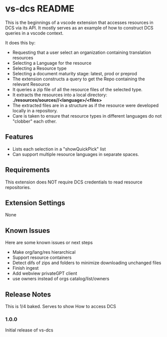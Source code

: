 # vs-dcs README

This is the beginnings of a vscode extension that accesses resources in DCS via its API.
It mostly serves as an example of how to construct DCS queries in a vscode context.

It does this by:
- Requesting that a user select an organization containing translation resources
- Selecting a Language for the resource
- Selecting a Resource type
- Selecting a document maturity stage: latest, prod or preprod
- The extension constructs a query to get the Repo containing the relevant Resource
- It queries a zip file of all the resource files of the selected type.
- It extracts the resources into a local directory: __./resources/sources/<resourceType>/\<language\>/\<files\>__
- The extracted files are in a structure as if the resource were developed locally in a repository.
- Care is taken to ensure that resource types in different languages do not "clobber" each other.

## Features

- Lists each selection in a "showQuickPick" list
- Can support multiple resource languages in separate spaces.

## Requirements

This extension does NOT require DCS credentials to read resource repositories.

## Extension Settings

None

## Known Issues

Here are some known issues or next steps
-  Make org/lang/res hierarchical
-  Support resource containers
-  Detect difs of zips and folders to minimize downloading unchanged files
-  Finish ingest
-  Add webview privateGPT client
-  use owners instead of orgs  catalog/list/owners

## Release Notes

This is 1/4 baked. Serves to show How to access DCS

### 1.0.0

Initial release of vs-dcs
